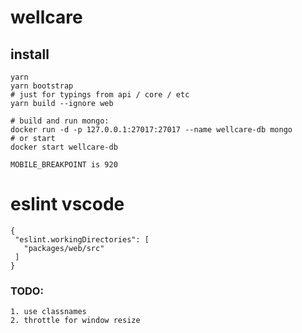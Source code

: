 # wellcare

## install

```
yarn
yarn bootstrap
# just for typings from api / core / etc
yarn build --ignore web
```

```
# build and run mongo:
docker run -d -p 127.0.0.1:27017:27017 --name wellcare-db mongo
# or start
docker start wellcare-db
```

```MOBILE_BREAKPOINT is 920```

# eslint vscode

```
{
 "eslint.workingDirectories": [
   "packages/web/src"
 ]
}
```

### TODO: 
```
1. use classnames
2. throttle for window resize
```
